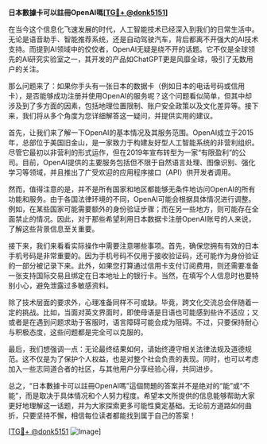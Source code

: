 **日本數據卡可以註冊OpenAI嗎[[TG💪+ @donk5151](https://t.me/s/donk5151)]**

在当今这个信息化飞速发展的时代，人工智能技术已经深入到我们的日常生活中。无论是语音助手、智能推荐系统，还是自动驾驶汽车，背后都离不开强大的AI技术支持。而提到AI领域中的佼佼者，OpenAI无疑是绕不开的话题。它不仅是全球领先的AI研究实验室之一，其开发的产品如ChatGPT更是风靡全球，吸引了无数用户的关注。

那么问题来了：如果你手头有一张日本的数据卡（例如日本的电话号码或信用卡），是否能够成功注册并使用OpenAI的服务呢？这个问题看似简单，但其中却涉及到了多方面的因素，包括地理位置限制、账户安全政策以及文化差异等。接下来，我们将从多个角度为您详细解答这一疑问，并提供实用的建议。

首先，让我们来了解一下OpenAI的基本情况及其服务范围。OpenAI成立于2015年，总部位于美国旧金山，是一家致力于构建友好型人工智能系统的非营利组织。尽管它最初以非营利的形式运作，但在2019年宣布转型为一家“有限盈利”的公司。目前，OpenAI提供的主要服务包括但不限于自然语言处理、图像识别、强化学习等领域，并且推出了广受欢迎的应用程序接口（API）供开发者调用。

然而，值得注意的是，并不是所有国家和地区都能够无条件地访问OpenAI的所有功能和服务。由于各国法律环境的不同，OpenAI可能会根据具体情况进行调整。例如，在某些国家可能需要额外的身份验证步骤；而在另一些地方，则可能存在全面禁止的情况。因此，对于那些希望利用日本数据卡注册OpenAI账号的人来说，了解这些背景信息至关重要。

接下来，我们来看看实际操作中需要注意哪些事项。首先，确保您拥有有效的日本手机号码是非常重要的。因为手机号码不仅用于接收验证码，还可能作为身份验证的一部分被记录下来。此外，如果您打算通过信用卡支付订阅费用，则还需要准备一张支持国际交易且绑定在日本地址上的银行卡。当然，在填写个人信息时也要特别小心，避免泄露过多敏感资料。

除了技术层面的要求外，心理准备同样不可或缺。毕竟，跨文化交流总会伴随着一定的挑战。比如，当面对英文界面时，即使母语是日语也可能感到些许不适应；又或者是在遇到问题求助于客服时，语言障碍可能会成为阻碍。不过，只要保持耐心与积极态度，这些问题都是完全可以克服的。

最后，我们想强调一点：无论最终结果如何，请始终遵守相关法律法规及道德规范。这不仅是为了保护个人权益，也是对整个社会负责的表现。同时，也可以考虑加入一些志同道合者的社区，与其他用户分享经验心得，共同进步。

总之，“日本數據卡可以註冊OpenAI嗎”這個問題的答案并不是绝对的“能”或“不能”，而是取决于具体情况和个人努力程度。希望本文所提供的信息能够帮助大家更好地理解这一话题，并为大家探索更多可能性奠定基础。无论前方道路如何曲折，只要坚持不懈，相信每位读者都能找到属于自己的答案！

[[TG💪+ @donk5151](https://t.me/s/donk5151) ![Image](https://i.postimg.cc/rwNCRYN7/Snipaste-2025-04-30-17-27-05.png)]